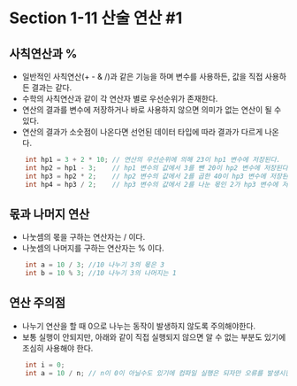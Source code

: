 # Section 1-11 산술 연산 #1

## 사칙연산과 % 
- 일반적인 사칙연산(+ - & /)과 같은 기능을 하며 변수를 사용하든, 값을 직접 사용하든 결과는 같다.
- 수학의 사칙연산과 같이 각 연산자 별로 우선순위가 존재한다.
- 연산의 결과를 변수에 저장하거나 바로 사용하지 않으면 의미가 없는 연산이 될 수 있다.
- 연산의 결과가 소숫점이 나온다면 선언된 데이터 타입에 따라 결과가 다르게 나온다.

```C#
    int hp1 = 3 + 2 * 10; // 연산의 우선순위에 의해 23이 hp1 변수에 저장된다.
    int hp2 = hp1 - 3;    // hp1 변수의 값에서 3를 뺀 20이 hp2 변수에 저장된다.
    int hp3 = hp2 * 2;    // hp2 변수의 값에서 2를 곱한 40이 hp3 변수에 저장된다.
    int hp4 = hp3 / 2;    // hp3 변수의 값에서 2를 나눈 몫인 2가 hp3 변수에 저장된다.
```


## 몫과 나머지 연산

- 나눗셈의 몫을 구하는 연산자는 / 이다.
- 나눗셈의 나머지를 구하는 연산자는 % 이다.
```C#
    int a = 10 / 3; //10 나누기 3의 몫은 3
    int b = 10 % 3; //10 나누기 3의 나머지는 1
```


## 연산 주의점
- 나누기 연산을 할 때 0으로 나누는 동작이 발생하지 않도록 주의해야한다.
- 보통 실행이 안되지만, 아래와 같이 직접 실행되지 않으면 알 수 없는 부분도 있기에 조심히 사용해야 한다.

```C#
    int i = 0;
    int a = 10 / n; // n이 0이 아닐수도 있기에 컴파일 실행은 되자만 오류를 발생시킨다.

```

